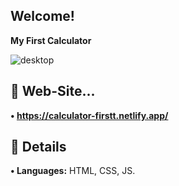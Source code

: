 ## Welcome!
**My First Calculator**

![desktop](https://github.com/star-isc/Dotfiles/assets/130581941/41ba8bc6-e7b2-4af7-8a1f-3daf594ef772)


## 🌸 Web-Site...
**• https://calculator-firstt.netlify.app/** 

## 🌹 Details
**• Languages:** HTML, CSS, JS.

